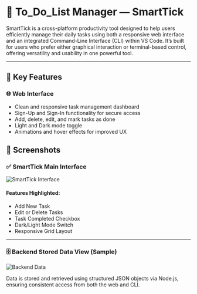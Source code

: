 # 🧠 To_Do_List Manager — SmartTick

SmartTick is a cross-platform productivity tool designed to help users efficiently manage their daily tasks using both a responsive web interface and an integrated Command-Line Interface (CLI) within VS Code. It’s built for users who prefer either graphical interaction or terminal-based control, offering versatility and usability in one powerful tool.

---

## 🚀 Key Features

### 🌐 Web Interface
- Clean and responsive task management dashboard
- Sign-Up and Sign-In functionality for secure access
- Add, delete, edit, and mark tasks as done
- Light and Dark mode toggle
- Animations and hover effects for improved UX


## 📸 Screenshots

### ✅ SmartTick Main Interface
![SmartTick Interface](screenshots/main_interface.png)

#### Features Highlighted:
- Add New Task
- Edit or Delete Tasks
- Task Completed Checkbox
- Dark/Light Mode Switch
- Responsive Grid Layout

---

### 🗄️ Backend Stored Data View (Sample)
![Backend Data](screenshots/backend.png)

Data is stored and retrieved using structured JSON objects via Node.js, ensuring consistent access from both the web and CLI.
